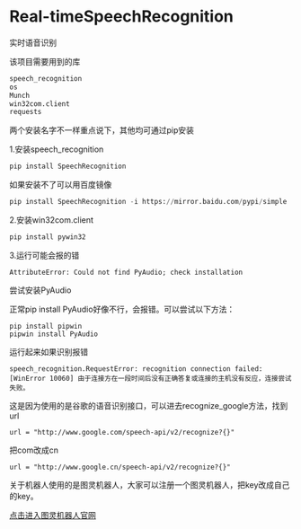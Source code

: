 # Real-timeSpeechRecognition
实时语音识别

该项目需要用到的库

```python
speech_recognition
os
Munch
win32com.client
requests
```

两个安装名字不一样重点说下，其他均可通过pip安装

1.安装speech_recognition

```python
pip install SpeechRecognition
```

如果安装不了可以用百度镜像

```python
pip install SpeechRecognition -i https://mirror.baidu.com/pypi/simple
```

2.安装win32com.client

```python
pip install pywin32
```

3.运行可能会报的错

```
AttributeError: Could not find PyAudio; check installation
```

尝试安装PyAudio

正常pip install PyAudio好像不行，会报错。可以尝试以下方法：

```
pip install pipwin
pipwin install PyAudio
```

运行起来如果识别报错

```
speech_recognition.RequestError: recognition connection failed: [WinError 10060] 由于连接方在一段时间后没有正确答复或连接的主机没有反应，连接尝试失败。
```

这是因为使用的是谷歌的语音识别接口，可以进去recognize_google方法，找到url

```
url = "http://www.google.com/speech-api/v2/recognize?{}"
```

把com改成cn

```
url = "http://www.google.cn/speech-api/v2/recognize?{}"
```

关于机器人使用的是图灵机器人，大家可以注册一个图灵机器人，把key改成自己的key。

[点击进入图灵机器人官网](http://www.turingapi.com/)
